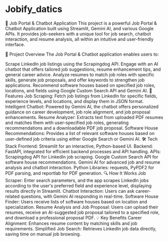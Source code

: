 # Jobify_datics

🌟 Job Portal & Chatbot Application
This project is a powerful Job Portal & Chatbot Application built using Streamlit, Gemini AI, and various Google APIs. It provides job-seekers with a unique tool for job search, chatbot interaction, and resume analysis, all within an intuitive and user-friendly interface.

📜 Project Overview
The Job Portal & Chatbot application enables users to:

Scrape LinkedIn job listings using the Scrapingdog API.
Engage with an AI chatbot that offers tailored job suggestions, resume enhancement tips, and general career advice.
Analyze resumes to match job roles with specific skills, generate job proposals, and offer keywords to strengthen job applications.
Recommend software houses based on specified job roles, locations, and fields using Google Custom Search API and Gemini AI.
🚀 Features
Job Scraping: Fetch job listings from LinkedIn for specific fields, experience levels, and locations, and display them in JSON format.
Intelligent Chatbot: Powered by Gemini AI, the chatbot offers personalized guidance on career development, job role alignment, and job proposal enhancements.
Resume Analyzer: Extracts text from uploaded PDF resumes and matches them with user-specified job roles, generating recommendations and a downloadable PDF job proposal.
Software House Recommendations: Provides a list of relevant software houses based on user-defined job criteria using either Google Search or Gemini AI.
🛠️ Tech Stack
Frontend: Streamlit for an interactive, Python-based UI.
Backend: FastAPI, integrated for efficient backend processes and API handling.
APIs:
Scrapingdog API for LinkedIn job scraping.
Google Custom Search API for software house recommendations.
Gemini AI for advanced job and resume analysis and chatbot interaction.
Python Libraries: requests, PyPDF2 for PDF parsing, and reportlab for PDF generation.
🔍 How It Works
Job Scraper: Enter search parameters, and the app scrapes LinkedIn jobs according to the user's preferred field and experience level, displaying results directly in Streamlit.
Chatbot Interaction: Users can ask career-related questions, with Gemini AI responding in real-time.
Software House Finder: Users receive lists of software houses based on location and specialization.
Resume Analysis and Job Proposal: Users can upload their resumes, receive an AI-suggested job proposal tailored to a specified role, and download a professional proposal PDF.
💡 Key Benefits
Career Alignment: Enhances resume content by matching skills and job requirements.
Simplified Job Search: Retrieves LinkedIn job data directly, saving time on manual job browsing.
